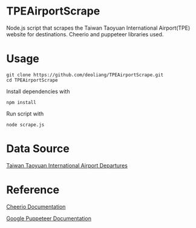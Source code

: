 # TPEAirportScrape
Node.js script that scrapes the Taiwan Taoyuan International Airport(TPE) website for destinations. Cheerio and puppeteer libraries used.

# Usage

```
git clone https://github.com/deoliang/TPEAirportScrape.git
cd TPEAirportScrape
```
Install dependencies with 
```
npm install 
```
Run script with
```
node scrape.js
```

# Data Source
[Taiwan Taoyuan International Airport Departures](https://www.taoyuan-airport.com/english/flight_depart)

# Reference
[Cheerio Documentation](https://cheerio.js.org/)
 
[Google Puppeteer Documentation](https://pptr.dev/)
